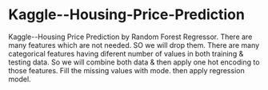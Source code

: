# Kaggle--Housing-Price-Prediction
Kaggle--Housing Price Prediction by Random Forest Regressor.
There are many features which are not needed.
SO we will drop them.
There are many categorical features having diferent number of values in both training & testing data.
So we will combine both data & then apply one hot encoding to those features.
Fill the missing values with mode.
then apply regression model.
